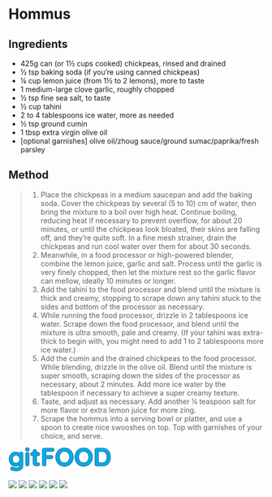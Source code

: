 # Hommus

## Ingredients

- 425g can (or 1½ cups cooked) chickpeas, rinsed and drained
- ½ tsp baking soda (if you’re using canned chickpeas)
- ¼ cup lemon juice (from 1½ to 2 lemons), more to taste
- 1 medium-large clove garlic, roughly chopped
- ½ tsp fine sea salt, to taste
- ½ cup tahini
- 2 to 4 tablespoons ice water, more as needed
- ½ tsp ground cumin
- 1 tbsp extra virgin olive oil
- [optional garnishes] olive oil/zhoug sauce/ground sumac/paprika/fresh parsley


## Method

> 1. Place the chickpeas in a medium saucepan and add the baking soda. Cover the chickpeas by several (5 to 10) cm of water, then bring the mixture to a boil over high heat. Continue boiling, reducing heat if necessary to prevent overflow, for about 20 minutes, or until the chickpeas look bloated, their skins are falling off, and they’re quite soft. In a fine mesh strainer, drain the chickpeas and run cool water over them for about 30 seconds.
> 1. Meanwhile, in a food processor or high-powered blender, combine the lemon juice, garlic and salt. Process until the garlic is very finely chopped, then let the mixture rest so the garlic flavor can mellow, ideally 10 minutes or longer.
> 1. Add the tahini to the food processor and blend until the mixture is thick and creamy, stopping to scrape down any tahini stuck to the sides and bottom of the processor as necessary.
> 1. While running the food processor, drizzle in 2 tablespoons ice water. Scrape down the food processor, and blend until the mixture is ultra smooth, pale and creamy. (If your tahini was extra-thick to begin with, you might need to add 1 to 2 tablespoons more ice water.)
> 1. Add the cumin and the drained chickpeas to the food processor. While blending, drizzle in the olive oil. Blend until the mixture is super smooth, scraping down the sides of the processor as necessary, about 2 minutes. Add more ice water by the tablespoon if necessary to achieve a super creamy texture.
> 1. Taste, and adjust as necessary. Add another ¼ teaspoon salt for more flavor or extra lemon juice for more zing.
> 1. Scrape the hommus into a serving bowl or platter, and use a spoon to create nice swooshes on top. Top with garnishes of your choice, and serve.

<img src="../images/logo_sm.png" width="40%" />

<img src="https://img.shields.io/badge/healthy-blue.svg" /> <img src="https://img.shields.io/badge/messy-blue.svg" /> <img src="https://img.shields.io/badge/protein-blue.svg" /> <img src="https://img.shields.io/badge/tricky-blue.svg" /> <img src="https://img.shields.io/badge/vegan-blue.svg" /> <img src="https://img.shields.io/badge/vegetarian-blue.svg" /> 

<script data-goatcounter="https://fexofenadine.goatcounter.com/count"
async src="//gc.zgo.at/count.js"></script>